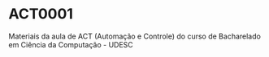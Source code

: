 # ACT0001
Materiais da aula de ACT (Automação e Controle) do curso de Bacharelado em Ciência da Computação - UDESC

